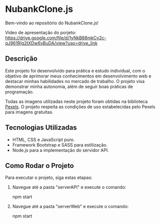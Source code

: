 
# NubankClone.js

Bem-vindo ao repositório do NubankClone.js!

Video de apresentação do porjeto: https://drive.google.com/file/d/1yNkB88mkCv2c-qJ961RIg2tXDw6vBuDA/view?usp=drive_link
## Descrição

Este projeto foi desenvolvido para prática e estudo individual, com o objetivo de aprimorar meus conhecimentos em desenvolvimento web e destacar minhas habilidades no mercado de trabalho. O projeto visa demonstrar minha autonomia, além de seguir boas práticas de programação.

Todas as imagens utilizadas neste projeto foram obtidas na biblioteca [Pexels](https://www.pexels.com/pt-br/). O projeto respeita as condições de uso estabelecidas pelo Pexels para imagens gratuitas.

## Tecnologias Utilizadas

- HTML, CSS e JavaScript puro.
- Framework Bootstrap e SASS para estilização.
- Node.js para a implementação do servidor API.

## Como Rodar o Projeto

Para executar o projeto, siga estas etapas:

1. Navegue até a pasta "serverAPI" e execute o comando:

   npm start

2. Navegue até a pasta "serverWeb" e execute o comando:

   npm start
